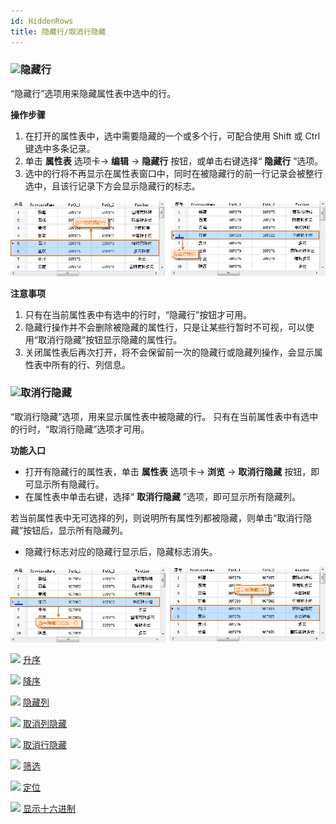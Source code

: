 ```yaml
---
id: HiddenRows
title: 隐藏行/取消行隐藏
---
```

### ![](../../img/read.gif)隐藏行

“隐藏行”选项用来隐藏属性表中选中的行。

**操作步骤**

1. 在打开的属性表中，选中需要隐藏的一个或多个行，可配合使用 Shift 或 Ctrl 键选中多条记录。
2. 单击 **属性表** 选项卡-> **编辑** -> **隐藏行** 按钮，或单击右键选择“ **隐藏行** ”选项。
3. 选中的行将不再显示在属性表窗口中，同时在被隐藏行的前一行记录会被整行选中，且该行记录下方会显示隐藏行的标志。  

![](img/HiddenRows1.png)  

**注意事项**

1. 只有在当前属性表中有选中的行时，“隐藏行”按钮才可用。
2. 隐藏行操作并不会删除被隐藏的属性行，只是让某些行暂时不可视，可以使用“取消行隐藏”按钮显示隐藏的属性行。
3. 关闭属性表后再次打开，将不会保留前一次的隐藏行或隐藏列操作，会显示属性表中所有的行、列信息。

### ![](../../img/read.gif)取消行隐藏

“取消行隐藏”选项，用来显示属性表中被隐藏的行。 只有在当前属性表中有选中的行时，“取消行隐藏”选项才可用。

**功能入口**

* 打开有隐藏行的属性表，单击 **属性表** 选项卡-> **浏览** -> **取消行隐藏** 按钮，即可显示所有隐藏行。 
* 在属性表中单击右键，选择“ **取消行隐藏** ”选项，即可显示所有隐藏列。

若当前属性表中无可选择的列，则说明所有属性列都被隐藏，则单击“取消行隐藏”按钮后，显示所有隐藏列。

* 隐藏行标志对应的隐藏行显示后，隐藏标志消失。  

![](img/cancleHide3.png)  


![](../../img/smalltitle.png) [升序](SortOrderAscendingButton)

![](../../img/smalltitle.png) [降序](SortOrderDescendingButton)

![](../../img/smalltitle.png) [隐藏列](HideButton)

![](../../img/smalltitle.png) [取消列隐藏](CancelHideButton)

![](../../img/smalltitle.png) [取消行隐藏](CancelHideRows)

![](../../img/smalltitle.png) [筛选](FilterButton)

![](../../img/smalltitle.png) [定位](GoToButton)

![](../../img/smalltitle.png) [显示十六进制](DisplayHexadecimal)


